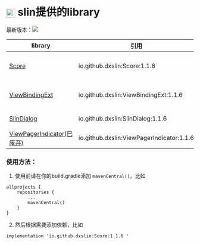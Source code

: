 # <img src="https://raw.githubusercontent.com/dxslin/SlinLibrary/master/img/slin.png" align="center" width="24" height="24"  />  slin提供的library

最新版本：[![ ](https://jitpack.io/v/dxslin/SlinLibrary.svg)](https://jitpack.io/#dxslin/SlinLibrary)


| library  |  引用  |  简介  |
|---|---|---|
|  [Score](./Score) |  io.github.dxslin:Score:1.1.6  |  封装的Android开发核心库（jetpack套件） |
|  [ViewBindingExt](./ViewBindingExt) |  io.github.dxslin:ViewBindingExt:1.1.6   |  ViewBinding扩展方法，快速创建绑定  |
|  [SlinDialog](./SlinDialog) |  io.github.dxslin:SlinDialog:1.1.6   |  一个封装了的DialogFragment  |
|  [ViewPagerIndicator(已废弃)](ViewPagerIndicator) |  io.github.dxslin:ViewPagerIndicator:1.1.6   |  仿BiliBili的一个tab指示器  |

### 使用方法：

1. 使用前请在你的build.gradle添加 `mavenCentral()`，比如
```
allprojects {
    repositories {
        ...
        mavenCentral()
    }
}
```

2. 然后根据需要添加依赖，比如
```
implementation 'io.github.dxslin:Score:1.1.6 '
```
